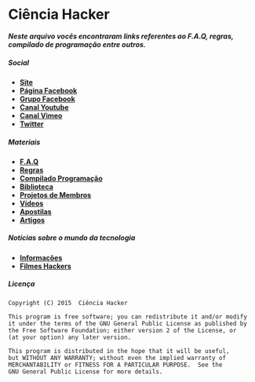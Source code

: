 # Ciência Hacker

***Neste arquivo vocês encontraram links referentes ao F.A.Q, regras, compilado de programação entre outros.***

##### Social

* [**Site**](http://cienciahacker.com.br)
* [**Página Facebook**](https://fb.com/cienciahacker)
* [**Grupo Facebook**](https://fb.com/groups/cienciahacker)
* [**Canal Youtube**](http://goo.gl/gn0or1)
* [**Canal Vimeo**](http://goo.gl/Jb1piO)
* [**Twitter**](https://twitter.com/cienciahacker)

##### Materiais

* [**F.A.Q**](http://goo.gl/gUzSa0)
* [**Regras**](http://goo.gl/7n9CeV)
* [**Compilado Programação**](http://goo.gl/ANacIx)
* [**Biblioteca**](http://goo.gl/blY1d4)
* [**Projetos de Membros**](http://goo.gl/wjlk09)
* [**Vídeos**](https://github.com/cienciahacker/index/blob/master/Arquivos/videos.md)
* [**Apostilas**](https://github.com/cienciahacker/index/blob/master/Arquivos/Apostilas.md)
* [**Artigos**](https://github.com/cienciahacker/index/blob/master/Arquivos/artigos.md)

##### Noticias sobre o mundo da tecnologia

* [**Informações**](https://github.com/cienciahacker/index/blob/master/Arquivos/info.md)
* [**Filmes Hackers**](https://github.com/cienciahacker/index/blob/master/Arquivos/Filmes.md)

##### Licença

    Copyright (C) 2015  Ciência Hacker

    This program is free software; you can redistribute it and/or modify
    it under the terms of the GNU General Public License as published by
    the Free Software Foundation; either version 2 of the License, or
    (at your option) any later version.

    This program is distributed in the hope that it will be useful,
    but WITHOUT ANY WARRANTY; without even the implied warranty of
    MERCHANTABILITY or FITNESS FOR A PARTICULAR PURPOSE.  See the
    GNU General Public License for more details.

